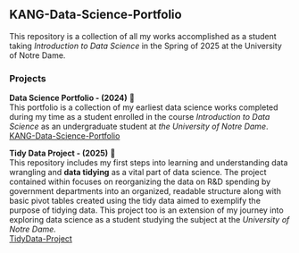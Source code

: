 ## KANG-Data-Science-Portfolio

This repository is a collection of all my works accomplished as a student taking <em>Introduction to Data Science</em> in the Spring of 2025 at the University of Notre Dame.

### Projects
**Data Science Portfolio - (2024)** 🌷  
This portfolio is a collection of my earliest data science works completed during my time as a student enrolled in the course <em>Introduction to Data Science</em> as an undergraduate student at <em>the University of Notre Dame</em>.  
[KANG-Data-Science-Portfolio](https://github.com/kangjdh/KANG-Data-Science-Portfolio)
<br>

**Tidy Data Project - (2025)** 🌻  
This repository includes my first steps into learning and understanding data wrangling and **data tidying** as a vital part of data science. The project contained within focuses on reorganizing the data on R&D spending by government departments into an organized, readable structure along with basic pivot tables created using the tidy data aimed to exemplify the purpose of tidying data. This project too is an extension of my journey into exploring data science as a student studying the subject at the <em> University of Notre Dame.</em> <br>
[TidyData-Project](https://github.com/kangjdh/TidyData-Project)  

